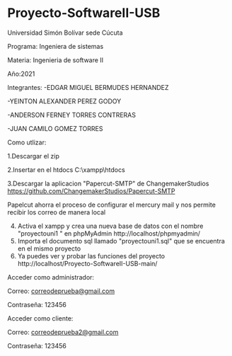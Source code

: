 # Proyecto-SoftwareII-USB
Universidad Simón Bolívar sede Cúcuta

Programa: Ingeniera de sistemas

Materia: Ingenieria de software II

Año:2021


Integrantes: 
-EDGAR MIGUEL BERMUDES HERNANDEZ

-YEINTON ALEXANDER PEREZ GODOY

-ANDERSON FERNEY TORRES CONTRERAS

-JUAN CAMILO GOMEZ TORRES

Como utlizar: 

1.Descargar el zip 


2.Insertar en el htdocs C:\xampp\htdocs


3.Descargar la aplicacion "Papercut-SMTP" de ChangemakerStudios
https://github.com/ChangemakerStudios/Papercut-SMTP

Papelcut ahorra el proceso de configurar el mercury mail 
y nos permite recibir los correo de manera local

4. Activa el xampp y crea una nueva base de datos con el nombre "proyectouni1 " en phpMyAdmin http://localhost/phpmyadmin/
5. Importa el documento sql llamado "proyectouni1.sql" que se encuentra en el mismo proyecto 
6. Ya puedes ver y probar las funciones del proyecto http://localhost/Proyecto-SoftwareII-USB-main/


Acceder como administrador:

Correo: correodeprueba@gmail.com

Contraseña: 123456     

Acceder como cliente:

Correo: correodeprueba2@gmail.com

Contraseña: 123456
